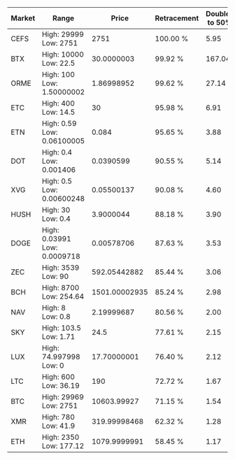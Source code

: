 | Market | Range | Price| Retracement | Doubles to 50% |
| --- | --- | --- | --- | --- |
| CEFS | High: 29999<br />Low: 2751 | 2751 | 100.00 % | 5.95 |
| BTX | High: 10000<br />Low: 22.5 | 30.0000003 | 99.92 % | 167.04 |
| ORME | High: 100<br />Low: 1.50000002 | 1.86998952 | 99.62 % | 27.14 |
| ETC | High: 400<br />Low: 14.5 | 30 | 95.98 % | 6.91 |
| ETN | High: 0.59<br />Low: 0.06100005 | 0.084 | 95.65 % | 3.88 |
| DOT | High: 0.4<br />Low: 0.001406 | 0.0390599 | 90.55 % | 5.14 |
| XVG | High: 0.5<br />Low: 0.00600248 | 0.05500137 | 90.08 % | 4.60 |
| HUSH | High: 30<br />Low: 0.4 | 3.9000044 | 88.18 % | 3.90 |
| DOGE | High: 0.03991<br />Low: 0.0009718 | 0.00578706 | 87.63 % | 3.53 |
| ZEC | High: 3539<br />Low: 90 | 592.05442882 | 85.44 % | 3.06 |
| BCH | High: 8700<br />Low: 254.64 | 1501.00002935 | 85.24 % | 2.98 |
| NAV | High: 8<br />Low: 0.8 | 2.19999687 | 80.56 % | 2.00 |
| SKY | High: 103.5<br />Low: 1.71 | 24.5 | 77.61 % | 2.15 |
| LUX | High: 74.997998<br />Low: 0 | 17.70000001 | 76.40 % | 2.12 |
| LTC | High: 600<br />Low: 36.19 | 190 | 72.72 % | 1.67 |
| BTC | High: 29969<br />Low: 2751 | 10603.99927 | 71.15 % | 1.54 |
| XMR | High: 780<br />Low: 41.9 | 319.99998468 | 62.32 % | 1.28 |
| ETH | High: 2350<br />Low: 177.12 | 1079.9999991 | 58.45 % | 1.17 |
